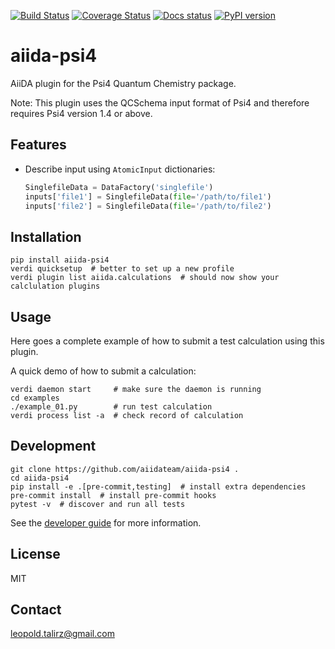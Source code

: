 [![Build Status](https://github.com/aiidateam/aiida-psi4/workflows/ci/badge.svg?branch=master)](https://github.com/aiidateam/aiida-psi4/actions)
[![Coverage Status](https://coveralls.io/repos/github/aiidateam/aiida-psi4/badge.svg?branch=master)](https://coveralls.io/github/aiidateam/aiida-psi4?branch=master)
[![Docs status](https://readthedocs.org/projects/aiida-psi4/badge)](http://aiida-psi4.readthedocs.io/)
[![PyPI version](https://badge.fury.io/py/aiida-psi4.svg)](https://badge.fury.io/py/aiida-psi4)

# aiida-psi4

AiiDA plugin for the Psi4 Quantum Chemistry package.

Note: This plugin uses the QCSchema input format of Psi4 and therefore requires Psi4 version 1.4 or above.


## Features

 * Describe input using `AtomicInput` dictionaries:
   ```python
   SinglefileData = DataFactory('singlefile')
   inputs['file1'] = SinglefileData(file='/path/to/file1')
   inputs['file2'] = SinglefileData(file='/path/to/file2')
   ```

## Installation

```shell
pip install aiida-psi4
verdi quicksetup  # better to set up a new profile
verdi plugin list aiida.calculations  # should now show your calclulation plugins
```


## Usage

Here goes a complete example of how to submit a test calculation using this plugin.

A quick demo of how to submit a calculation:
```shell
verdi daemon start     # make sure the daemon is running
cd examples
./example_01.py        # run test calculation
verdi process list -a  # check record of calculation
```

## Development

```shell
git clone https://github.com/aiidateam/aiida-psi4 .
cd aiida-psi4
pip install -e .[pre-commit,testing]  # install extra dependencies
pre-commit install  # install pre-commit hooks
pytest -v  # discover and run all tests
```

See the [developer guide](http://aiida-psi4.readthedocs.io/en/latest/developer_guide/index.html) for more information.

## License

MIT
## Contact

leopold.talirz@gmail.com
